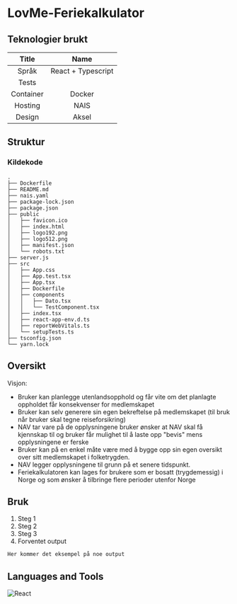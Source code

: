 # LovMe-Feriekalkulator


## Teknologier brukt


|        Title         |           Name            | 
|:--------------------:|:-------------------------:|
|        Språk         |     React + Typescript    | 
|        Tests         |                           |  
|        Container     |          Docker           | 
|        Hosting       |           NAIS            | 
|        Design        |          Aksel            | 



## Struktur
### Kildekode
```
.
├── Dockerfile
├── README.md
├── nais.yaml
├── package-lock.json
├── package.json
├── public
│   ├── favicon.ico
│   ├── index.html
│   ├── logo192.png
│   ├── logo512.png
│   ├── manifest.json
│   └── robots.txt
├── server.js
├── src
│   ├── App.css
│   ├── App.test.tsx
│   ├── App.tsx
│   ├── Dockerfile
│   ├── components
│   │   ├── Dato.tsx
│   │   └── TestComponent.tsx
│   ├── index.tsx
│   ├── react-app-env.d.ts
│   ├── reportWebVitals.ts
│   └── setupTests.ts
├── tsconfig.json
└── yarn.lock
```


## Oversikt

Visjon:

- Bruker kan planlegge utenlandsopphold og får vite om det planlagte oppholdet får konsekvenser for medlemskapet
- Bruker kan selv generere sin egen bekreftelse på medlemskapet (til bruk når bruker skal tegne reiseforsikring)
- NAV tar vare på de opplysningene bruker ønsker at NAV skal få kjennskap til og bruker får mulighet til å laste opp "bevis" mens opplysningene er ferske
- Bruker kan på en enkel måte være med å bygge opp sin egen oversikt over sitt medlemskapet i folketrygden.
- NAV legger opplysningene til grunn på et senere tidspunkt.
- Feriekalkulatoren kan lages for brukere som er bosatt (trygdemessig) i Norge og som ønsker å tilbringe flere perioder utenfor Norge

## Bruk

1. Steg 1
2. Steg 2
3. Steg 3
4. Forventet output 
```javascript 
Her kommer det eksempel på noe output
```

## Languages and Tools
![React](https://img.shields.io/badge/react-%2320232a.svg?style=for-the-badge&logo=react&logoColor=%2361DAFB)



